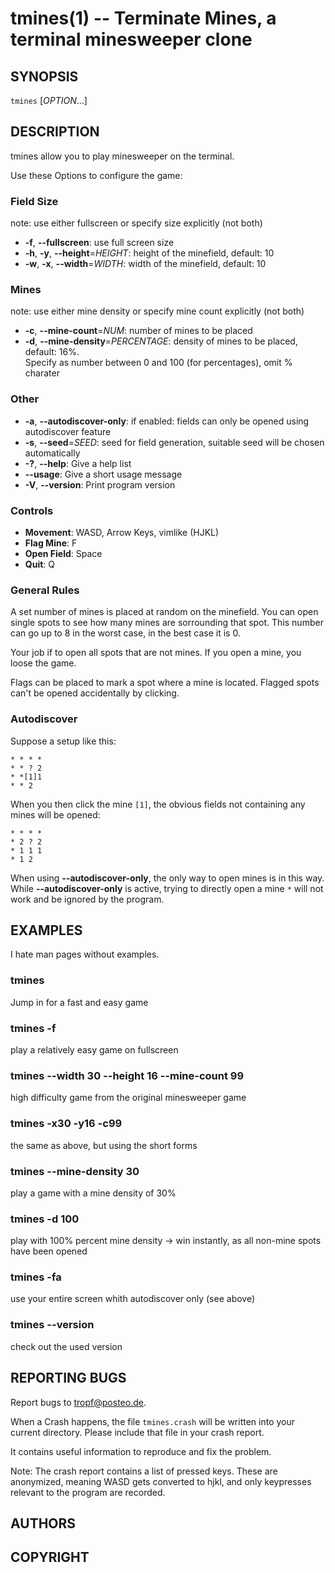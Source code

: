 tmines(1) -- Terminate Mines, a terminal minesweeper clone
==========================================================

## SYNOPSIS
`tmines` [_OPTION_...]

## DESCRIPTION
tmines allow you to play minesweeper on the terminal.

Use these Options to configure the game:


### Field Size
note: use either fullscreen or specify size explicitly (not both)

- **-f**, **--fullscreen**:
    use full screen size
- **-h**, **-y**, **--height**=_HEIGHT_:
    height of the minefield, default: 10
- **-w**, **-x**, **--width**=_WIDTH_:
    width of the minefield, default: 10

### Mines
note: use either mine density or specify mine count explicitly (not both)

- **-c**, **--mine-count**=_NUM_:
    number of mines to be placed
- **-d**, **--mine-density**=_PERCENTAGE_:
    density of mines to be placed, default: 16%.  
    Specify as number between 0 and 100 (for
    percentages), omit % charater

### Other
- **-a**, **--autodiscover-only**:
    if enabled: fields can only be opened using
    autodiscover feature
- **-s**, **--seed**=_SEED_:
    seed for field generation, suitable seed will be
    chosen automatically  
- **-?**, **--help**:
    Give a help list
- **--usage**:
    Give a short usage message
- **-V**, **--version**:
    Print program version

### Controls
- **Movement**:
    WASD, Arrow Keys, vimlike (HJKL)
- **Flag Mine**:
    F
- **Open Field**:
    Space
- **Quit**:
    Q

### General Rules
A set number of mines is placed at random on the minefield. You can open single spots to see how many mines are sorrounding that spot. This number can go up to 8 in the worst case, in the best case it is 0.

Your job if to open all spots that are not mines. If you open a mine, you loose the game.

Flags can be placed to mark a spot where a mine is located. Flagged spots can't be opened accidentally by clicking.

### Autodiscover
Suppose a setup like this:

```
* * * *
* * ? 2
* *[1]1
* * 2 
```

When you then click the mine `[1]`, the obvious fields not containing any mines will be opened:

```
* * * *
* 2 ? 2
* 1 1 1
* 1 2 
```

When using **--autodiscover-only**, the only way to open mines is in this way.
While **--autodiscover-only** is active, trying to directly open a mine `*` will not work and be ignored by the program.

## EXAMPLES
I hate man pages without examples.

### tmines
Jump in for a fast and easy game

### tmines -f
play a relatively easy game on fullscreen

### tmines --width 30 --height 16 --mine-count 99
high difficulty game from the original minesweeper game

### tmines -x30 -y16 -c99
the same as above, but using the short forms

### tmines --mine-density 30
play a game with a mine density of 30%

### tmines -d 100
play with 100% percent mine density -> win instantly, as all non-mine spots have been opened

### tmines -fa
use your entire screen whith autodiscover only (see above)

### tmines --version
check out the used version

## REPORTING BUGS
Report bugs to tropf@posteo.de.

When a Crash happens, the file `tmines.crash` will be written into your current directory.
Please include that file in your crash report.

It contains useful information to reproduce and fix the problem.

Note: The crash report contains a list of pressed keys. These are anonymized, meaning WASD gets converted to hjkl, and only keypresses relevant to the program are recorded.

## AUTHORS

## COPYRIGHT
